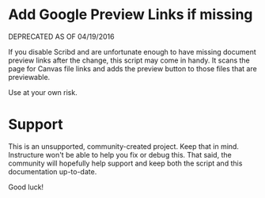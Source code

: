 Add Google Preview Links if missing
=========================================
DEPRECATED AS OF 04/19/2016

If you disable Scribd and are unfortunate enough to have missing document preview links
after the change, this script may come in handy.  It scans the page for Canvas file
links and adds the preview button to those files that are previewable.

Use at your own risk.


Support
======

This is an unsupported, community-created project. Keep that in
mind. Instructure won't be able to help you fix or debug this.
That said, the community will hopefully help support and keep
both the script and this documentation up-to-date.

Good luck!
